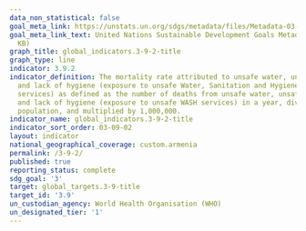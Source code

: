 ```yaml
---
data_non_statistical: false
goal_meta_link: https://unstats.un.org/sdgs/metadata/files/Metadata-03-09-02.pdf
goal_meta_link_text: United Nations Sustainable Development Goals Metadata (PDF 214
  KB)
graph_title: global_indicators.3-9-2-title
graph_type: line
indicator: 3.9.2
indicator_definition: The mortality rate attributed to unsafe water, unsafe sanitation
  and lack of hygiene (exposure to unsafe Water, Sanitation and Hygiene for All (WASH)
  services) as defined as the number of deaths from unsafe water, unsafe sanitation
  and lack of hygiene (exposure to unsafe WASH services) in a year, divided by the
  population, and multiplied by 1,000,000.
indicator_name: global_indicators.3-9-2-title
indicator_sort_order: 03-09-02
layout: indicator
national_geographical_coverage: custom.armenia
permalink: /3-9-2/
published: true
reporting_status: complete
sdg_goal: '3'
target: global_targets.3-9-title
target_id: '3.9'
un_custodian_agency: World Health Organisation (WHO)
un_designated_tier: '1'
---
```

